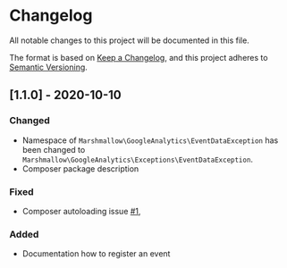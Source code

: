 # Changelog

All notable changes to this project will be documented in this file.

The format is based on [Keep a Changelog](https://keepachangelog.com/en/1.0.0/),
and this project adheres to [Semantic Versioning](https://semver.org/spec/v2.0.0.html).

## [1.1.0] - 2020-10-10

### Changed
- Namespace of `Marshmallow\GoogleAnalytics\EventDataException` has been changed to `Marshmallow\GoogleAnalytics\Exceptions\EventDataException`.
- Composer package description

### Fixed
- Composer autoloading issue [#1](/marshmallow-packages/google-analytics/issues/1),

### Added
- Documentation how to register an event

